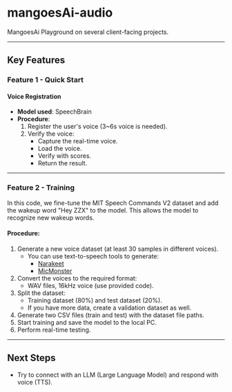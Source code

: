 # mangoesAi-audio
MangoesAi Playground on several client-facing projects.

---

## Key Features

### Feature 1 - Quick Start
#### Voice Registration
- **Model used**: SpeechBrain  
- **Procedure**:  
  1. Register the user's voice (3~6s voice is needed).  
  2. Verify the voice:  
     - Capture the real-time voice.  
     - Load the voice.  
     - Verify with scores.  
     - Return the result.  

---

### Feature 2 - Training
In this code, we fine-tune the MIT Speech Commands V2 dataset and add the wakeup word "Hey ZZX" to the model. This allows the model to recognize new wakeup words.

#### Procedure:
1. Generate a new voice dataset (at least 30 samples in different voices).  
   - You can use text-to-speech tools to generate:  
     - [Narakeet](https://www.narakeet.com/languages/chinese-text-to-speech)  
     - [MicMonster](https://micmonster.com/text-to-speech/chinese-mandarin-simplified/)  
2. Convert the voices to the required format:  
   - WAV files, 16kHz voice (use provided code).  
3. Split the dataset:  
   - Training dataset (80%) and test dataset (20%).  
   - If you have more data, create a validation dataset as well.  
4. Generate two CSV files (train and test) with the dataset file paths.  
5. Start training and save the model to the local PC.  
6. Perform real-time testing.

---

## Next Steps

- Try to connect with an LLM (Large Language Model) and respond with voice (TTS).
